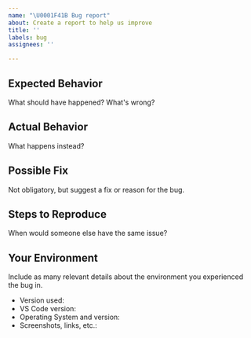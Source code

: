```yaml
---
name: "\U0001F41B Bug report"
about: Create a report to help us improve
title: ''
labels: bug
assignees: ''

---
```


## Expected Behavior
What should have happened? What's wrong?

## Actual Behavior
What happens instead?

## Possible Fix
Not obligatory, but suggest a fix or reason for the bug.

## Steps to Reproduce
When would someone else have the same issue?

## Your Environment
Include as many relevant details about the environment you experienced the bug in.
* Version used:
* VS Code version:
* Operating System and version:
* Screenshots, links, etc.:
